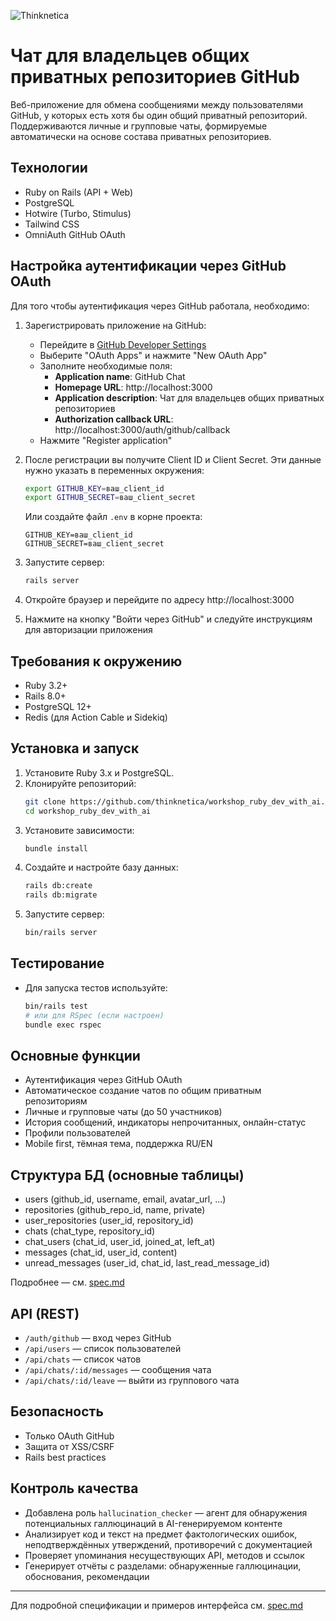 ![Thinknetica](public/thinknetika_logo.png)

# Чат для владельцев общих приватных репозиториев GitHub

Веб-приложение для обмена сообщениями между пользователями GitHub, у которых есть хотя бы один общий приватный репозиторий. Поддерживаются личные и групповые чаты, формируемые автоматически на основе состава приватных репозиториев.

## Технологии
- Ruby on Rails (API + Web)
- PostgreSQL
- Hotwire (Turbo, Stimulus)
- Tailwind CSS
- OmniAuth GitHub OAuth

## Настройка аутентификации через GitHub OAuth

Для того чтобы аутентификация через GitHub работала, необходимо:

1. Зарегистрировать приложение на GitHub:
   - Перейдите в [GitHub Developer Settings](https://github.com/settings/developers)
   - Выберите "OAuth Apps" и нажмите "New OAuth App"
   - Заполните необходимые поля:
     - **Application name**: GitHub Chat
     - **Homepage URL**: http://localhost:3000
     - **Application description**: Чат для владельцев общих приватных репозиториев
     - **Authorization callback URL**: http://localhost:3000/auth/github/callback
   - Нажмите "Register application"

2. После регистрации вы получите Client ID и Client Secret. Эти данные нужно указать в переменных окружения:

   ```bash
   export GITHUB_KEY=ваш_client_id
   export GITHUB_SECRET=ваш_client_secret
   ```

   Или создайте файл `.env` в корне проекта:
   
   ```
   GITHUB_KEY=ваш_client_id
   GITHUB_SECRET=ваш_client_secret
   ```

3. Запустите сервер:

   ```bash
   rails server
   ```

4. Откройте браузер и перейдите по адресу http://localhost:3000
5. Нажмите на кнопку "Войти через GitHub" и следуйте инструкциям для авторизации приложения

## Требования к окружению

- Ruby 3.2+
- Rails 8.0+
- PostgreSQL 12+
- Redis (для Action Cable и Sidekiq)

## Установка и запуск
1. Установите Ruby 3.x и PostgreSQL.
2. Клонируйте репозиторий:
   ```sh
   git clone https://github.com/thinknetica/workshop_ruby_dev_with_ai.git
   cd workshop_ruby_dev_with_ai
   ```
3. Установите зависимости:
   ```sh
   bundle install
   ```
4. Создайте и настройте базу данных:
   ```sh
   rails db:create
   rails db:migrate
   ```
5. Запустите сервер:
   ```sh
   bin/rails server
   ```

## Тестирование
- Для запуска тестов используйте:
  ```sh
  bin/rails test
  # или для RSpec (если настроен)
  bundle exec rspec
  ```

## Основные функции
- Аутентификация через GitHub OAuth
- Автоматическое создание чатов по общим приватным репозиториям
- Личные и групповые чаты (до 50 участников)
- История сообщений, индикаторы непрочитанных, онлайн-статус
- Профили пользователей
- Mobile first, тёмная тема, поддержка RU/EN

## Структура БД (основные таблицы)
- users (github_id, username, email, avatar_url, ...)
- repositories (github_repo_id, name, private)
- user_repositories (user_id, repository_id)
- chats (chat_type, repository_id)
- chat_users (chat_id, user_id, joined_at, left_at)
- messages (chat_id, user_id, content)
- unread_messages (user_id, chat_id, last_read_message_id)

Подробнее — см. [spec.md](spec.md)

## API (REST)
- `/auth/github` — вход через GitHub
- `/api/users` — список пользователей
- `/api/chats` — список чатов
- `/api/chats/:id/messages` — сообщения чата
- `/api/chats/:id/leave` — выйти из группового чата

## Безопасность
- Только OAuth GitHub
- Защита от XSS/CSRF
- Rails best practices

## Контроль качества
- Добавлена роль `hallucination_checker` — агент для обнаружения потенциальных галлюцинаций в AI-генерируемом контенте
- Анализирует код и текст на предмет фактологических ошибок, неподтверждённых утверждений, противоречий с документацией
- Проверяет упоминания несуществующих API, методов и ссылок
- Генерирует отчёты с разделами: обнаруженные галлюцинации, обоснования, рекомендации

---

Для подробной спецификации и примеров интерфейса см. [spec.md](spec.md)
